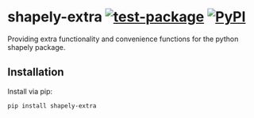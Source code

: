 # shapely-extra [![test-package](https://github.com/sdtaylor/shapely_extra/actions/workflows/test-package.yml/badge.svg)](https://github.com/sdtaylor/shapely_extra/actions/workflows/test-package.yml) [![PyPI](https://img.shields.io/pypi/v/shapely-extra)](https://pypi.org/project/shapely-extra/)
Providing extra functionality and convenience functions for the python shapely package.

## Installation

Install via pip:

```
pip install shapely-extra
```